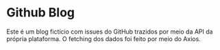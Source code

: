 # Github Blog

Este é um blog fictício com issues do GitHub trazidos por meio da API da própria plataforma. O fetching dos dados foi feito por meio do Axios.
